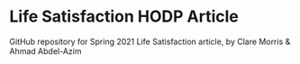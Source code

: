 # Life Satisfaction HODP Article 
GitHub repository for Spring 2021 Life Satisfaction article, by Clare Morris & Ahmad Abdel-Azim
